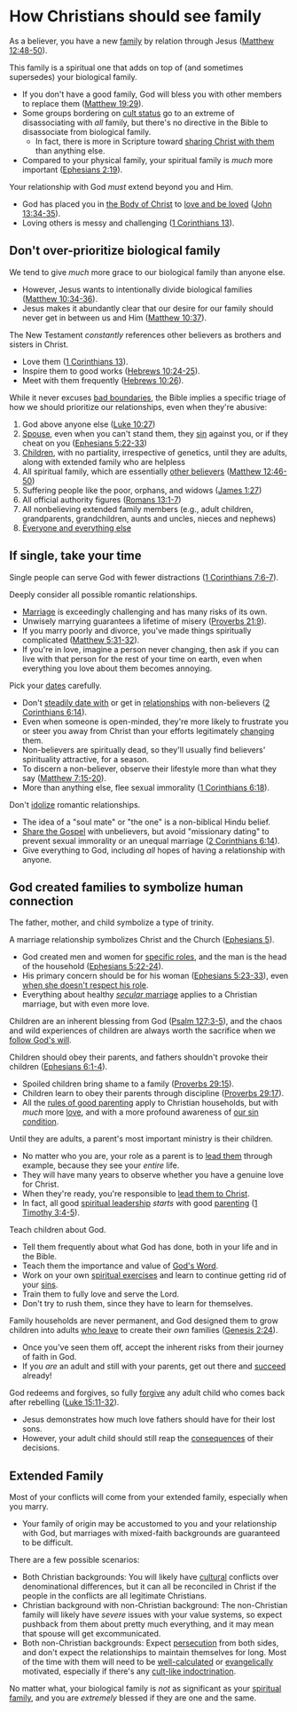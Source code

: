 
# How Christians should see family

As a believer, you have a new [family](people-family.md) by relation through Jesus ([Matthew 12:48-50](https://biblehub.com/bsb/matthew/12.htm)).

This family is a spiritual one that adds on top of (and sometimes supersedes) your biological family.

- If you don't have a good family, God will bless you with other members to replace them ([Matthew 19:29](https://biblehub.com/matthew/19-29.htm)).
- Some groups bordering on [cult status](culture-cults.md) go to an extreme of disassociating with *all* family, but there's no directive in the Bible to disassociate from biological family.
  - In fact, there is more in Scripture toward [sharing Christ with them](evangelism.md) than anything else.
- Compared to your physical family, your spiritual family is *much* more important ([Ephesians 2:19](https://biblehub.com/ephesians/2-19.htm)).

Your relationship with God *must* extend beyond you and Him.

- God has placed you in [the Body of Christ](church.md) to [love and be loved](people-love.md) ([John 13:34-35](https://biblehub.com/bsb/john/13.htm)).
- Loving others is messy and challenging ([1 Corinthians 13](https://biblehub.com/bsb/1_corinthians/13.htm)).

## Don't over-prioritize biological family

We tend to give *much* more grace to our biological family than anyone else.

- However, Jesus wants to intentionally divide biological families ([Matthew 10:34-36](https://biblehub.com/bsb/matthew/10.htm)).
- Jesus makes it abundantly clear that our desire for our family should never get in between us and Him ([Matthew 10:37](https://biblehub.com/matthew/10-37.htm)).

The New Testament *constantly* references other believers as brothers and sisters in Christ.

- Love them ([1 Corinthians 13](https://biblehub.com/bsb/1_corinthians/13.htm)).
- Inspire them to good works ([Hebrews 10:24-25](https://biblehub.com/bsb/hebrews/10.htm)).
- Meet with them frequently ([Hebrews 10:26](https://biblehub.com/hebrews/10-26.htm)).

While it never excuses [bad boundaries](people-boundaries.md), the Bible implies a specific triage of how we should prioritize our relationships, even when they're abusive:

1. God above anyone else ([Luke 10:27](https://biblehub.com/luke/10-27.htm))
2. [Spouse](gender.md), even when you can't stand them, they [sin](morality-sins.md) against you, or if they cheat on you ([Ephesians 5:22-33](https://biblehub.com/bsb/ephesians/5.htm))
3. [Children](parenting-2_children.md), with no partiality, irrespective of genetics, until they are adults, along with extended family who are helpless
4. All spiritual family, which are essentially [other believers](church.md) ([Matthew 12:46-50](https://biblehub.com/bsb/matthew/12.htm))
5. Suffering people like the poor, orphans, and widows ([James 1:27](https://biblehub.com/james/1-27.htm))
6. All official authority figures ([Romans 13:1-7](https://biblehub.com/bsb/romans/13.htm))
7. All nonbelieving extended family members (e.g., adult children, grandparents, grandchildren, aunts and uncles, nieces and nephews)
8. [Everyone and everything else](evangelism.md)

## If single, take your time

Single people can serve God with fewer distractions ([1 Corinthians 7:6-7](https://biblehub.com/bsb/1_corinthians/7.htm)).

Deeply consider all possible romantic relationships.

- [Marriage](relationships-3_marriage.md) is exceedingly challenging and has many risks of its own.
- Unwisely marrying guarantees a lifetime of misery ([Proverbs 21:9](https://biblehub.com/proverbs/21-9.htm)).
- If you marry poorly and divorce, you've made things spiritually complicated ([Matthew 5:31-32](https://biblehub.com/bsb/matthew/5.htm)).
- If you're in love, imagine a person never changing, then ask if you can live with that person for the rest of your time on earth, even when everything you love about them becomes annoying.

Pick your [dates](relationships-2_dating.md) carefully.

- Don't [steadily date with](relationships-2_dating.md) or get in [relationships](relationships-3_marriage.md) with non-believers ([2 Corinthians 6:14](https://biblehub.com/2_corinthians/6-14.htm)).
- Even when someone is open-minded, they're more likely to frustrate you or steer you away from Christ than your efforts legitimately [changing](people-changes.md) them.
- Non-believers are spiritually dead, so they'll usually find believers' spirituality attractive, for a season.
- To discern a non-believer, observe their lifestyle more than what they say ([Matthew 7:15-20](https://biblehub.com/matthew/7.htm)).
- More than anything else, flee sexual immorality ([1 Corinthians 6:18](https://biblehub.com/1_corinthians/6-18.htm)).

Don't [idolize](addiction-substances.md) romantic relationships.

- The idea of a "soul mate" or "the one" is a non-biblical Hindu belief.
- [Share the Gospel](jesus-gospel.md) with unbelievers, but avoid "missionary dating" to prevent sexual immorality or an unequal marriage ([2 Corinthians 6:14](https://biblehub.com/2_corinthians/6-14.htm)).
- Give everything to God, including *all* hopes of having a relationship with anyone.

## God created families to symbolize human connection

The father, mother, and child symbolize a type of trinity.

A marriage relationship symbolizes Christ and the Church ([Ephesians 5](https://biblehub.com/bsb/ephesians/5.htm)).

- God created men and women for [specific roles](gender.md), and the man is the head of the household ([Ephesians 5:22-24](https://biblehub.com/bsb/ephesians/5.htm)).
- His primary concern should be for his woman ([Ephesians 5:23-33](https://biblehub.com/bsb/ephesians/5.htm)), even [when she doesn't respect his role](gender.md).
- Everything about healthy [*secular* marriage](relationships-3_marriage.md) applies to a Christian marriage, but with even more love.

Children are an inherent blessing from God ([Psalm 127:3-5](https://biblehub.com/bsb/psalms/127.htm)), and the chaos and wild experiences of children are always worth the sacrifice when we [follow God's will](god-will.md).

Children should obey their parents, and fathers shouldn't provoke their children ([Ephesians 6:1-4](https://biblehub.com/bsb/ephesians/6.htm)).

- Spoiled children bring shame to a family ([Proverbs 29:15](https://biblehub.com/proverbs/29-15.htm)).
- Children learn to obey their parents through discipline ([Proverbs 29:17](https://biblehub.com/proverbs/29-17.htm)).
- All the [rules of good parenting](parenting-2_children.md) apply to Christian households, but with *much* more [love](people-love.md), and with a more profound awareness of [our sin condition](morality-sins.md).

Until they are adults, a parent's most important ministry is their children.

- No matter who you are, your role as a parent is to [lead them](spiritual-discipleship.md) through example, because they see your *entire* life.
- They will have many years to observe whether you have a genuine love for Christ.
- When they're ready, you're responsible to [lead them to Christ](jesus-gospel.md).
- In fact, all good [spiritual leadership](mgmt-church.md) *starts* with good [parenting](parenting-2_children.md) ([1 Timothy 3:4-5](https://biblehub.com/bsb/1_timothy/3.htm)).

Teach children about God.

- Tell them frequently about what God has done, both in your life and in the Bible.
- Teach them the importance and value of [God's Word](bible.md).
- Work on your own [spiritual exercises](spiritual-exercises.md) and learn to continue getting rid of your [sins](morality-sins.md).
- Train them to fully love and serve the Lord.
- Don't try to rush them, since they have to learn for themselves.

Family households are never permanent, and God designed them to grow children into adults [who leave](parenting-3_teenagers.md) to create their *own* families ([Genesis 2:24](https://biblehub.com/genesis/2-24.htm)).

- Once you've seen them off, accept the inherent risks from their journey of faith in God.
- If you *are* an adult and still with your parents, get out there and [succeed](success-1_why.md) already!

God redeems and forgives, so fully [forgive](mind-feelings-happiness-stress.md) any adult child who comes back after rebelling ([Luke 15:11-32](https://biblehub.com/bsb/luke/15.htm)).

- Jesus demonstrates how much love fathers should have for their lost sons.
- However, your adult child should still reap the [consequences](results.md) of their decisions.

## Extended Family

Most of your conflicts will come from your extended family, especially when you marry.

- Your family of origin may be accustomed to you and your relationship with God, but marriages with mixed-faith backgrounds are guaranteed to be difficult.

There are a few possible scenarios:

- Both Christian backgrounds: You will likely have [cultural](people-culture.md) conflicts over denominational differences, but it can all be reconciled in Christ if the people in the conflicts are all legitimate Christians.
- Christian background with non-Christian background: The non-Christian family will likely have *severe* issues with your value systems, so expect pushback from them about pretty much everything, and it may mean that spouse will get excommunicated.
- Both non-Christian backgrounds: Expect [persecution](hardship-persecution-church.md) from both sides, and don't expect the relationships to maintain themselves for long. Most of the time with them will need to be [well-calculated](https://theologos.site/unnatural-law/) or [evangelically](evangelism.md) motivated, especially if there's any [cult-like indoctrination](culture-cults.md).

No matter what, your biological family is *not* as significant as your [spiritual family](church.md), and you are *extremely* blessed if they are one and the same.

